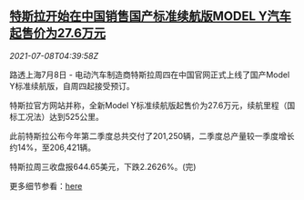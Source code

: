 <!--1625720462000-->
[特斯拉开始在中国销售国产标准续航版MODEL Y汽车 起售价为27.6万元](https://cn.reuters.com/article/tesla-china-model-y-0708-idCNKCS2EE0B0)
------

<div><i>2021-07-08T04:39:58Z</i></div><p>路透上海7月8日 - 电动汽车制造商特斯拉周四在中国官网正式上线了国产Model Y标准续航版，自周四起接受预订。</p><p>特斯拉官方网站并称，全新Model Y标准续航版起售价为27.6万元，续航里程（国标工况法）达到525公里。</p><p>此前特斯拉公布今年第二季度总共交付了201,250辆，二季度总产量较一季度增长约14%，至206,421辆。</p><p>特斯拉周三收盘报644.65美元，下跌2.2626%。(完)</p><p>更多细节参看：<a href="https://www.tesla.cn/modely/design#overview">here</a></p>
